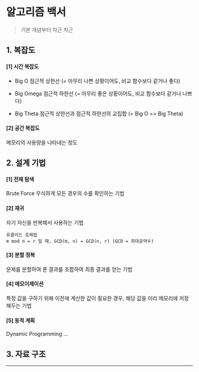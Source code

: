 # 알고리즘 백서
> 기본 개념부터 차근 차근

## 1. 복잡도
#### [1] 시간 복잡도

* Big O
    점근적 상한선 (= 아무리 나쁜 상황이어도, 비교 함수보다 같거나 좋다)
>
* Big Omega
    점근적 하한선 (= 아무리 좋은 상황이어도, 비교 함수보다 같거나 나쁘다)
>
* Big Theta
    점근적 상한선과 점근적 하한선의 교집합 (= Big O == Big Theta)

#### [2] 공간 복잡도
메모리의 사용량을 나타내는 정도

## 2. 설계 기법
#### [1] 전체 탐색
Brute Force
무식하게 모든 경우의 수를 확인하는 기법
    
#### [2] 재귀
자기 자신을 반복해서 사용하는 기법
    
    유클리드 호제법
    m mod n = r 일 때, GCD(m, n) = GCD(n, r) (GCD = 최대공약수)
    
#### [3] 분할 정복
문제를 분할하여 푼 결과를 조합하여 최종 결과를 얻는 기법

#### [4] 메모이제이션
특정 값을 구하기 위해 이전에 계산한 값이 필요한 경우, 
해당 값을 미리 메모리에 저장해두는 기법

#### [5] 동적 계획
Dynamic Programming
...

## 3. 자료 구조
---
